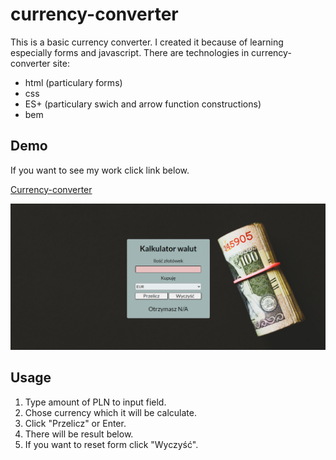 ﻿# currency-converter

This is a basic currency converter.
I created it because of learning especially forms and javascript.
There are technologies in currency-converter site:
- html (particulary forms)
- css
- ES+ (particulary swich and arrow function constructions)
- bem

## Demo

If you want to see my work click link below.

[Currency-converter](https://m-jarosz.github.io/currency-converter/)

![Logo of page](image/currency.png)

## Usage

1. Type amount of PLN to input field.
2. Chose currency which it will be calculate.
3. Click "Przelicz" or Enter.
4. There will be result below.
5. If you want to reset form click "Wyczyść".
